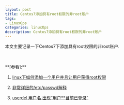 ```yaml
---
layout: post
title: Centos7添加具有root权限的非root账户
tags:
- LinuxOps
categories: linuxOps
description: Centos7添加具有root权限的非root账户
---
```



本文主要记录一下Centos7下添加具有root权限的非root账户.

<!-- more -->








<br />
<br />
**[参看]:**

1. [linux下如何添加一个用户并且让用户获得root权限](https://www.cnblogs.com/johnw/p/5499442.html)

2. [非常详细的/etc/passwd解释](https://www.cnblogs.com/songxingzhu/p/6364700.html)

3. [userdel 用户名 出现“用户**目前已登录”](https://www.cnblogs.com/FlyAway2013/p/5039147.html)


<br />
<br />
<br />


